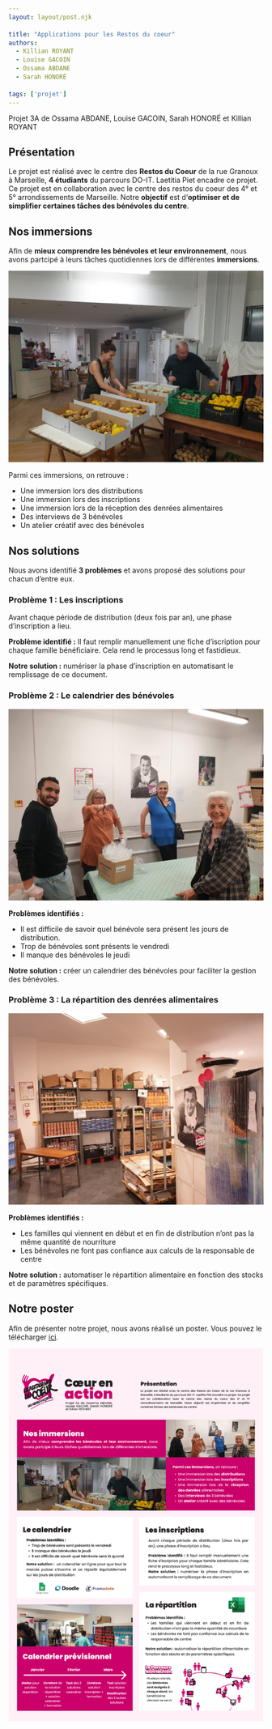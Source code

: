 ```yaml
---
layout: layout/post.njk

title: "Applications pour les Restos du coeur"
authors:
  - Killian ROYANT
  - Louise GACOIN
  - Ossama ABDANE
  - Sarah HONORÉ

tags: ['projet']
---
```


<!-- début résumé -->
Projet 3A de Ossama ABDANE, Louise GACOIN, Sarah HONORÉ et Killian ROYANT
<!-- fin résumé -->

## Présentation

Le projet est réalisé avec le centre des **Restos du Coeur** de la rue Granoux à Marseille, **4 étudiants** du parcours DO-IT. Laetitia Piet encadre ce projet. Ce projet est en collaboration avec le centre des restos du coeur des 4° et 5° arrondissements de Marseille. Notre **objectif** est d’**optimiser et de simplifier certaines tâches des bénévoles du centre**.

## Nos immersions

Afin de **mieux comprendre les bénévoles et leur environnement**, nous avons partcipé à leurs tâches quotidiennes lors de différentes **immersions**.

![legumes](./photos/legumes.jpg)

Parmi ces immersions, on retrouve :

- Une immersion lors des distributions
- Une immersion lors des inscriptions
- Une immersion lors de la réception des denrées alimentaires
- Des interviews de 3 bénévoles
- Un atelier créatif avec des bénévoles

## Nos solutions

Nous avons identifié **3 problèmes** et avons proposé des solutions pour chacun d’entre eux.

### Problème 1 : Les inscriptions

Avant chaque période de distribution (deux fois par an), une phase d’inscription a lieu.

**Problème identifié :** Il faut remplir manuellement une fiche d’iscription pour chaque famille bénéficiaire. Cela rend le processus long et fastidieux.

**Notre solution :** numériser la phase d’inscription en automatisant le remplissage de ce document.

### Problème 2 : Le calendrier des bénévoles

![surgeles](./photos/surgeles.jpg)

**Problèmes identifiés :**

- Il est difficile de savoir quel bénévole sera présent les jours de distribution.
- Trop de bénévoles sont présents le vendredi
- Il manque des bénévoles le jeudi

**Notre solution :** créer un calendrier des bénévoles pour faciliter la gestion des bénévoles.

### Problème 3 : La répartition des denrées alimentaires

![conserves](./photos/conserves.jpg)

**Problèmes identifiés :**

- Les familles qui viennent en début et en fin de distribution n’ont pas la même quantité de nourriture
- Les bénévoles ne font pas confiance aux calculs de la responsable de centre

**Notre solution :** automatiser le répartition alimentaire en fonction des stocks et de paramètres spécifiques.

## Notre poster

Afin de présenter notre projet, nous avons réalisé un poster. Vous pouvez le télécharger [ici](poster.pdf).

![poster](./photos/poster.png)
